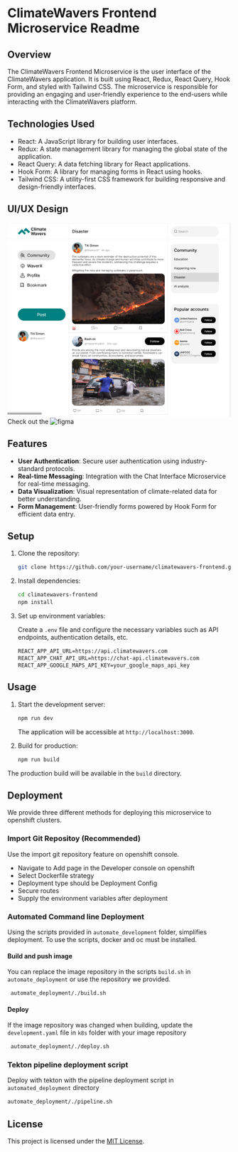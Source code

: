 # ClimateWavers Frontend Microservice Readme

## Overview

The ClimateWavers Frontend Microservice is the user interface of the ClimateWavers application. It is built using React, Redux, React Query, Hook Form, and styled with Tailwind CSS. The microservice is responsible for providing an engaging and user-friendly experience to the end-users while interacting with the ClimateWavers platform.

## Technologies Used

- React: A JavaScript library for building user interfaces.
- Redux: A state management library for managing the global state of the application.
- React Query: A data fetching library for React applications.
- Hook Form: A library for managing forms in React using hooks.
- Tailwind CSS: A utility-first CSS framework for building responsive and design-friendly interfaces.

## UI/UX Design
![Design](https://github.com/ClimateWavers/frontend/blob/a833389c682db21507c92f26a8d34df9786f2b95/design.png)
Check out the ![figma](https://www.figma.com/file/Byq6CeRKlxrK9HLkZRu50E/Climate-Waver?type=design&mode=design)
## Features

- **User Authentication**: Secure user authentication using industry-standard protocols.
- **Real-time Messaging**: Integration with the Chat Interface Microservice for real-time messaging.
- **Data Visualization**: Visual representation of climate-related data for better understanding.
- **Form Management**: User-friendly forms powered by Hook Form for efficient data entry.

## Setup

1. Clone the repository:

   ```bash
   git clone https://github.com/your-username/climatewavers-frontend.git
   ```

2. Install dependencies:

   ```bash
   cd climatewavers-frontend
   npm install
   ```

3. Set up environment variables:

   Create a `.env` file and configure the necessary variables such as API endpoints, authentication details, etc.

   ```env
   REACT_APP_API_URL=https://api.climatewavers.com
   REACT_APP_CHAT_API_URL=https://chat-api.climatewavers.com
   REACT_APP_GOOGLE_MAPS_API_KEY=your_google_maps_api_key
   ```

## Usage

1. Start the development server:

   ```bash
   npm run dev
   ```

   The application will be accessible at `http://localhost:3000`.

2. Build for production:

   ```bash
   npm run build
   ```
  The production build will be available in the `build` directory.

## Deployment
We provide three different methods for deploying this microservice to openshift clusters.
### Import Git Repositoy (Recommended)
Use the import git repository feature on openshift console.
- Navigate to Add page in the Developer console on openshift
- Select Dockerfile strategy
- Deployment type should be Deployment Config
- Secure routes
- Supply the environment variables after deployment
  
### Automated Command line Deployment
Using the scripts provided in `automate_development` folder, simplifies deployment. To use the scripts, docker and oc must be installed.

#### Build and push image
You can replace the image repository in the scripts `build.sh` in `automate_deployment` or use the repository we provided.
  ```bash
   automate_deployment/./build.sh
   ```
#### Deploy 
If the image repository was changed when building, update the `development.yaml` file in `k8s` folder with your image repository
  ```bash
   automate_deployment/./deploy.sh
   ```

### Tekton pipeline deployment script
Deploy with tekton with the pipeline deployment script in `automated_deployment` directory
   ```bash
   automate_deployment/./pipeline.sh
   ```

## License

This project is licensed under the [MIT License](LICENSE).
